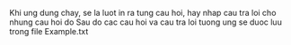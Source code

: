 Khi ung dung chay, se la luot in ra tung cau hoi, hay nhap cau tra loi cho nhung cau hoi do
Sau do cac cau hoi va cau tra loi tuong ung se duoc luu trong file Example.txt
